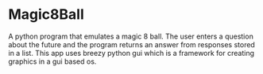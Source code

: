 # Magic8Ball
A python program that emulates a magic 8 ball.  The user enters a question about the future and the program returns an answer from responses stored in a list.  This app uses breezy python gui which is a framework for creating graphics in a gui based os.  

